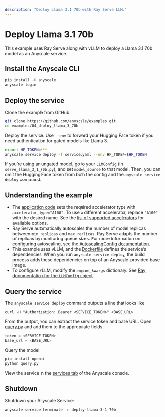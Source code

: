 ```yaml
---
description: "Deploy Llama 3.1 70b with Ray Serve LLM."
---
```


# Deploy Llama 3.1 70b

This example uses Ray Serve along with vLLM to deploy a Llama 3.1 70b model as an Anyscale service.

## Install the Anyscale CLI

```bash
pip install -U anyscale
anyscale login
```

## Deploy the service

Clone the example from GitHub.

```bash
git clone https://github.com/anyscale/examples.git
cd examples/04_deploy_llama_3_70b
```

Deploy the service. Use `--env` to forward your Hugging Face token if you need authentication for gated models like Llama 3.

```bash
export HF_TOKEN=***
anyscale service deploy -f service.yaml --env HF_TOKEN=$HF_TOKEN
```

If you’re using an ungated model, go to your `LLMConfig` (in `serve_llama_3_1_70b.py`), and set `model_source` to that model. Then, you can omit the Hugging Face token from both the config and the `anyscale service deploy` command.

## Understanding the example

- The [application code](https://github.com/anyscale/examples/blob/main/04_deploy_llama_3_70b/serve_llama_3_1_70b.py) sets the required accelerator type with `accelerator_type="A100"`. To use a different accelerator, replace `"A100"` with the desired name. See the [list of supported accelerators](https://docs.ray.io/en/latest/ray-core/accelerator-types.html#accelerator-types) for available options.
- Ray Serve automatically autoscales the number of model replicas between `min_replicas` and `max_replicas`. Ray Serve adapts the number of replicas by monitoring queue sizes. For more information on configuring autoscaling, see the [AutoscalingConfig documentation](https://docs.ray.io/en/latest/serve/api/doc/ray.serve.config.AutoscalingConfig.html).
- This example uses vLLM, and the [Dockerfile](https://github.com/anyscale/examples/blob/main/04_deploy_llama_3_70b/Dockerfile) defines the service’s dependencies. When you run `anyscale service deploy`, the build process adds these dependencies on top of an Anyscale-provided base image.
- To configure vLLM, modify the `engine_kwargs` dictionary. See [Ray documentation for the `LLMConfig` object](https://docs.ray.io/en/latest/serve/api/doc/ray.serve.llm.LLMConfig.html#ray.serve.llm.LLMConfig).


## Query the service

The `anyscale service deploy` command outputs a line that looks like  
```text
curl -H "Authorization: Bearer <SERVICE_TOKEN>" <BASE_URL>
```

From the output, you can extract the service token and base URL. Open [query.py](https://github.com/anyscale/examples/blob/main/04_deploy_llama_3_70b/query.py) and add them to the appropriate fields.
```python
token = <SERVICE_TOKEN> 
base_url = <BASE_URL> 
```

Query the model  
```bash
pip install openai
python query.py
```

View the service in the [services tab](https://console.anyscale.com/services) of the Anyscale console.

## Shutdown 
 
Shutdown your Anyscale Service:
```bash
anyscale service terminate -n deploy-llama-3-1-70b
```